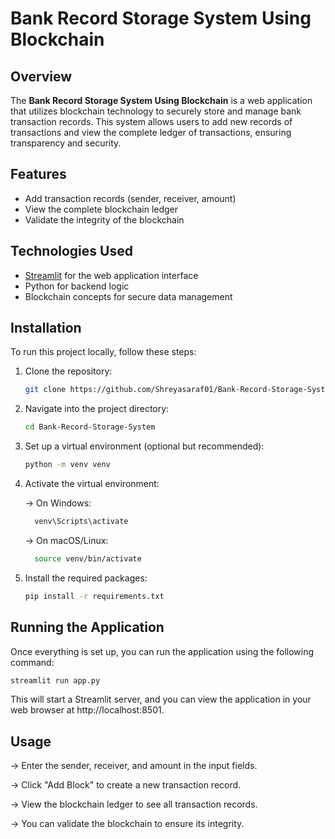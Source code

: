 # Bank Record Storage System Using Blockchain

## Overview

The **Bank Record Storage System Using Blockchain** is a web application that utilizes blockchain technology to securely store and manage bank transaction records. This system allows users to add new records of transactions and view the complete ledger of transactions, ensuring transparency and security.

## Features

- Add transaction records (sender, receiver, amount)
- View the complete blockchain ledger
- Validate the integrity of the blockchain

## Technologies Used

- [Streamlit](https://streamlit.io/) for the web application interface
- Python for backend logic
- Blockchain concepts for secure data management

## Installation

To run this project locally, follow these steps:

1. Clone the repository:
   ```bash
   git clone https://github.com/Shreyasaraf01/Bank-Record-Storage-System.git
   
2. Navigate into the project directory:
   ```bash
   cd Bank-Record-Storage-System
   
3. Set up a virtual environment (optional but recommended):
   ```bash
   python -m venv venv
   
4. Activate the virtual environment:
   
   -> On Windows:
   ```bash
     venv\Scripts\activate 
     ```
   -> On macOS/Linux:
   ```bash
     source venv/bin/activate

6. Install the required packages:
   ```bash
   pip install -r requirements.txt

## Running the Application
Once everything is set up, you can run the application using the following command:
```bash
streamlit run app.py
```
This will start a Streamlit server, and you can view the application in your web browser at http://localhost:8501.

## Usage
-> Enter the sender, receiver, and amount in the input fields.

-> Click "Add Block" to create a new transaction record.

-> View the blockchain ledger to see all transaction records.

-> You can validate the blockchain to ensure its integrity.
